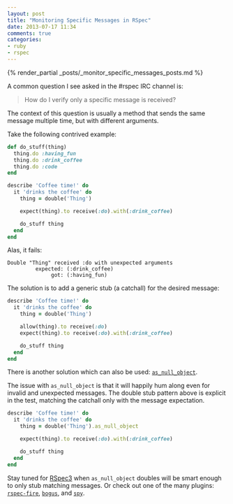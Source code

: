 ```yaml
---
layout: post
title: "Monitoring Specific Messages in RSpec"
date: 2013-07-17 11:34
comments: true
categories:
- ruby
- rspec
---
```


{% render_partial _posts/_monitor_specific_messages_posts.md %}

A common question I see asked in the #rspec IRC channel is:

> How do I verify only a specific message is received?

The context of this question is usually a method that sends the same message
multiple time, but with different arguments.

Take the following contrived example:

```ruby
def do_stuff(thing)
  thing.do :having_fun
  thing.do :drink_coffee
  thing.do :code
end

describe 'Coffee time!' do
  it 'drinks the coffee' do
    thing = double('Thing')

    expect(thing).to receive(:do).with(:drink_coffee)

    do_stuff thing
  end
end
```

Alas, it fails:

```text
Double "Thing" received :do with unexpected arguments
         expected: (:drink_coffee)
              got: (:having_fun)
```

The solution is to add a generic stub (a catchall) for the desired message:

```ruby
describe 'Coffee time!' do
  it 'drinks the coffee' do
    thing = double('Thing')

    allow(thing).to receive(:do)
    expect(thing).to receive(:do).with(:drink_coffee)

    do_stuff thing
  end
end
```

There is another solution which can also be used:
[`as_null_object`](https://www.relishapp.com/rspec/rspec-mocks/v/2-14/docs/method-stubs/as-null-object).

The issue with `as_null_object` is that it will happily hum along even for
invalid and unexpected messages. The double stub pattern above is
explicit in the test, matching the catchall only with the message expectation.

```ruby
describe 'Coffee time!' do
  it 'drinks the coffee' do
    thing = double('Thing').as_null_object

    expect(thing).to receive(:do).with(:drink_coffee)

    do_stuff thing
  end
end
```

Stay tuned for [RSpec3](http://myronmars.to/n/dev-blog/2013/07/the-plan-for-rspec-3)
when `as_null_object` doubles will be smart enough to only stub matching
messages.  Or check out one of the many plugins:
[`rspec-fire`](https://github.com/xaviershay/rspec-fire),
[`bogus`](https://github.com/psyho/bogus), and
[`spy`](https://github.com/ryanong/spy).
